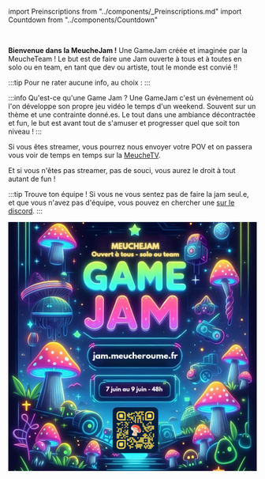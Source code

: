 import Preinscriptions from "../components/_Preinscriptions.md"
import Countdown from "../components/Countdown"

<Countdown targetDate="2024-06-07T19:00:00"/>
<br/>

**Bienvenue dans la MeucheJam !** Une GameJam créée et imaginée par la MeucheTeam ! Le but est de faire une Jam ouverte à tous et à toutes en solo ou en team, en tant que dev ou artiste, tout le monde est convié !!

:::tip
Pour ne rater aucune info, au choix :
<Preinscriptions/>
:::

:::info Qu'est-ce qu'une Game Jam ?
Une GameJam c'est un évènement où l'on développe son propre jeu vidéo le temps d'un weekend. Souvent sur un thème et une contrainte donné.es. Le tout dans une ambiance décontractée et fun, le but est avant tout de s'amuser et progresser quel que soit ton niveau !
:::

Si vous êtes streamer, vous pourrez nous envoyer votre POV et on passera vous voir de temps en temps sur la [MeucheTV](https://www.twitch.tv/meucheroume).

Et si vous n'êtes pas streamer, pas de souci, vous aurez le droit à tout autant de fun !

:::tip Trouve ton équipe !
Si vous ne vous sentez pas de faire la jam seul.e, et que vous n'avez pas d'équipe, vous pouvez en chercher une [sur le discord](https://discord.gg/YhvRqS2wMC).
:::

![](./affiche.png)